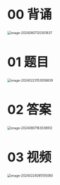 # 00 背诵

<img src="https://cvp.oss-cn-shanghai.aliyuncs.com/picgo/202408071203372.png" alt="image-20240807120301837" style="zoom:50%;" />



# 01 题目

<img src="https://cvp.oss-cn-shanghai.aliyuncs.com/picgo/202402231530217.png" alt="image-20240223153058839" style="zoom:50%;" />



# 02 答案

<img src="https://cvp.oss-cn-shanghai.aliyuncs.com/picgo/202408071630313.png" alt="image-20240807163038912" style="zoom:50%;" />



# 03 视频

<img src="https://cvp.oss-cn-shanghai.aliyuncs.com/picgo/202402240851940.png" alt="image-20240224085155080" style="zoom:50%;" />